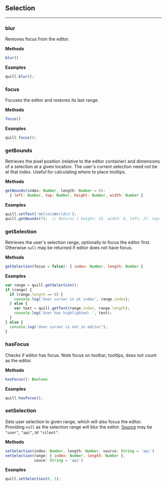 ## Selection
---

### blur

Removes focus from the editor.

**Methods**

```javascript
blur()
```

**Examples**

```javascript
quill.blur();
```

### focus

Focuses the editor and restores its last range.

**Methods**

```javascript
focus()
```

**Examples**

```javascript
quill.focus();
```

### getBounds

Retrieves the pixel position (relative to the editor container) and dimensions of a selection at a given location. The user's current selection need not be at that index. Useful for calculating where to place tooltips.

**Methods**

```javascript
getBounds(index: Number, length: Number = 0):
  { left: Number, top: Number, height: Number, width: Number }
```

**Examples**

```javascript
quill.setText('Hello\nWorld\n');
quill.getBounds(7);  // Returns { height: 15, width: 0, left: 27, top: 31 }
```

### getSelection

Retrieves the user's selection range, optionally to focus the editor first. Otherwise `null` may be returned if editor does not have focus.

**Methods**

```javascript
getSelection(focus = false): { index: Number, length: Number }
```

**Examples**

```javascript
var range = quill.getSelection();
if (range) {
  if (range.length == 0) {
    console.log('User cursor is at index', range.index);
  } else {
    var text = quill.getText(range.index, range.length);
    console.log('User has highlighted: ', text);
  }
} else {
  console.log('User cursor is not in editor');
}
```

### hasFocus

Checks if editor has focus. Note focus on toolbar, tooltips, does not count as the editor.

**Methods**

```javascript
hasFocus(): Boolean
```

**Examples**

```javascript
quill.hasFocus();
```

### setSelection

Sets user selection to given range, which will also focus the editor. Providing `null` as the selection range will blur the editor. [Source](/docs/api/#events) may be `"user"`, `"api"`, or `"silent"`.

**Methods**

```javascript
setSelection(index: Number, length: Number, source: String = 'api')
setSelection(range: { index: Number, length: Number },
             souce: String = 'api')
```

**Examples**

```javascript
quill.setSelection(0, 5);
```
